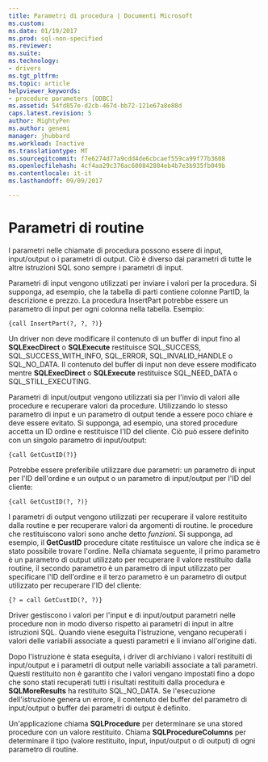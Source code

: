 ```yaml
---
title: Parametri di procedura | Documenti Microsoft
ms.custom: 
ms.date: 01/19/2017
ms.prod: sql-non-specified
ms.reviewer: 
ms.suite: 
ms.technology:
- drivers
ms.tgt_pltfrm: 
ms.topic: article
helpviewer_keywords:
- procedure parameters [ODBC]
ms.assetid: 54fd857e-d2cb-467d-bb72-121e67a8e88d
caps.latest.revision: 5
author: MightyPen
ms.author: genemi
manager: jhubbard
ms.workload: Inactive
ms.translationtype: MT
ms.sourcegitcommit: f7e6274d77a9cdd4de6cbcaef559ca99f77b3608
ms.openlocfilehash: 4cf4aa29c376ac600842804eb4b7e3b935fb049b
ms.contentlocale: it-it
ms.lasthandoff: 09/09/2017

---
```

# <a name="procedure-parameters"></a>Parametri di routine
I parametri nelle chiamate di procedura possono essere di input, input/output o i parametri di output. Ciò è diverso dai parametri di tutte le altre istruzioni SQL sono sempre i parametri di input.  
  
 Parametri di input vengono utilizzati per inviare i valori per la procedura. Si supponga, ad esempio, che la tabella di parti contiene colonne PartID, la descrizione e prezzo. La procedura InsertPart potrebbe essere un parametro di input per ogni colonna nella tabella. Esempio:  
  
```  
{call InsertPart(?, ?, ?)}  
```  
  
 Un driver non deve modificare il contenuto di un buffer di input fino al **SQLExecDirect** o **SQLExecute** restituisce SQL_SUCCESS, SQL_SUCCESS_WITH_INFO, SQL_ERROR, SQL_INVALID_HANDLE o SQL_NO_DATA. Il contenuto del buffer di input non deve essere modificato mentre **SQLExecDirect** o **SQLExecute** restituisce SQL_NEED_DATA o SQL_STILL_EXECUTING.  
  
 Parametri di input/output vengono utilizzati sia per l'invio di valori alle procedure e recuperare valori da procedure. Utilizzando lo stesso parametro di input e un parametro di output tende a essere poco chiare e deve essere evitato. Si supponga, ad esempio, una stored procedure accetta un ID ordine e restituisce l'ID del cliente. Ciò può essere definito con un singolo parametro di input/output:  
  
```  
{call GetCustID(?)}  
```  
  
 Potrebbe essere preferibile utilizzare due parametri: un parametro di input per l'ID dell'ordine e un output o un parametro di input/output per l'ID del cliente:  
  
```  
{call GetCustID(?, ?)}  
```  
  
 I parametri di output vengono utilizzati per recuperare il valore restituito dalla routine e per recuperare valori da argomenti di routine. le procedure che restituiscono valori sono anche detto *funzioni*. Si supponga, ad esempio, il **GetCustID** procedure citate restituisce un valore che indica se è stato possibile trovare l'ordine. Nella chiamata seguente, il primo parametro è un parametro di output utilizzato per recuperare il valore restituito dalla routine, il secondo parametro è un parametro di input utilizzato per specificare l'ID dell'ordine e il terzo parametro è un parametro di output utilizzato per recuperare l'ID del cliente:  
  
```  
{? = call GetCustID(?, ?)}  
```  
  
 Driver gestiscono i valori per l'input e di input/output parametri nelle procedure non in modo diverso rispetto ai parametri di input in altre istruzioni SQL. Quando viene eseguita l'istruzione, vengano recuperati i valori delle variabili associate a questi parametri e li inviano all'origine dati.  
  
 Dopo l'istruzione è stata eseguita, i driver di archiviano i valori restituiti di input/output e i parametri di output nelle variabili associate a tali parametri. Questi restituito non è garantito che i valori vengano impostati fino a dopo che sono stati recuperati tutti i risultati restituiti dalla procedura e **SQLMoreResults** ha restituito SQL_NO_DATA. Se l'esecuzione dell'istruzione genera un errore, il contenuto del buffer del parametro di input/output o buffer dei parametri di output è definito.  
  
 Un'applicazione chiama **SQLProcedure** per determinare se una stored procedure con un valore restituito. Chiama **SQLProcedureColumns** per determinare il tipo (valore restituito, input, input/output o di output) di ogni parametro di routine.

